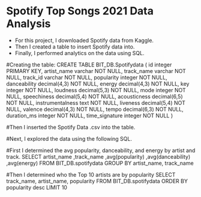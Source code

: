 # Spotify Top Songs 2021 Data Analysis
- For this project, I downloaded Spotify data from Kaggle.
- Then I created a table to insert Spotify data into.
- Finally, I performed analytics on the data using SQL. 

#Creating the table: 
CREATE TABLE BIT_DB.Spotifydata (
id integer PRIMARY KEY,
artist_name varchar NOT NULL,
track_name varchar NOT NULL,
track_id varchar NOT NULL,
popularity integer NOT NULL,
danceability decimal(4,3) NOT NULL,
energy decimal(4,3) NOT NULL,
key integer NOT NULL,
loudness decimal(5,3) NOT NULL,
mode integer NOT NULL,
speechiness decimal(5,4) NOT NULL,
acousticness decimal(6,5) NOT NULL,
instrumentalness text NOT NULL,
liveness decimal(5,4) NOT NULL,
valence decimal(4,3) NOT NULL,
tempo decimal(6,3) NOT NULL,
duration_ms integer NOT NULL,
time_signature integer NOT NULL 
)

#Then I inserted the Spotify Data .csv into the table.

#Next, I explored the data using the following SQL. 

#First I determined the avg popularity, danceability, and energy by artist and track. 
SELECT
artist_name
,track_name
,avg(popularity)
,avg(danceability)
,avg(energy)
FROM BIT_DB.spotifydata
GROUP BY artist_name, track_name

#Then I determined who the Top 10 artists are by popularity
SELECT track_name, artist_name, popularity
FROM BIT_DB.spotifydata
ORDER BY popularity desc
LIMIT 10
